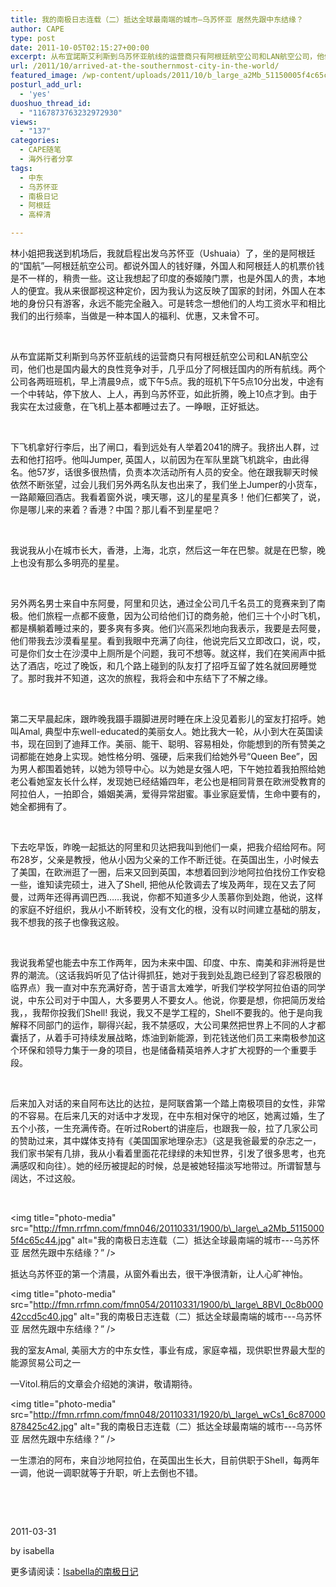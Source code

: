 ```yaml
---
title: 我的南极日志连载（二）抵达全球最南端的城市—乌苏怀亚 居然先跟中东结缘？
author: CAPE
type: post
date: 2011-10-05T02:15:27+00:00
excerpt: 从布宜諾斯艾利斯到乌苏怀亚航线的运营商只有阿根廷航空公司和LAN航空公司，他们也是国内最大的良性竞争对手，几乎瓜分了阿根廷国内的所有航线。两个公司各两班班机，早上清晨9点，或下午5点。我的班机下午5点10分出发，中途有一个中转站，停下放人、上人，再到乌苏怀亚，如此折腾，晚上10点才到。由于我实在太过疲惫，在飞机上基本都睡过去了。一睁眼，正好抵达。
url: /2011/10/arrived-at-the-southernmost-city-in-the-world/
featured_image: /wp-content/uploads/2011/10/b_large_a2Mb_51150005f4c65c44.jpg
posturl_add_url:
  - 'yes'
duoshuo_thread_id:
  - "1167873763232972930"
views:
  - "137"
categories:
  - CAPE随笔
  - 海外行者分享
tags:
  - 中东
  - 乌苏怀亚
  - 南极日记
  - 阿根廷
  - 高梓清

---
```

林小姐把我送到机场后，我就启程出发乌苏怀亚（Ushuaia）了，坐的是阿根廷的“国航”&#8212;阿根廷航空公司。都说外国人的钱好赚，外国人和阿根廷人的机票价钱是不一样的，稍贵一些。这让我想起了印度的泰姬陵门票，也是外国人的贵，本地人的便宜。我从来很鄙视这种定价，因为我认为这反映了国家的封闭，外国人在本地的身份只有游客，永远不能完全融入。可是转念一想他们的人均工资水平和相比我们的出行频率，当做是一种本国人的福利、优惠，又未曾不可。

&nbsp;

从布宜諾斯艾利斯到乌苏怀亚航线的运营商只有阿根廷航空公司和LAN航空公司，他们也是国内最大的良性竞争对手，几乎瓜分了阿根廷国内的所有航线。两个公司各两班班机，早上清晨9点，或下午5点。我的班机下午5点10分出发，中途有一个中转站，停下放人、上人，再到乌苏怀亚，如此折腾，晚上10点才到。由于我实在太过疲惫，在飞机上基本都睡过去了。一睁眼，正好抵达。

&nbsp;

下飞机拿好行李后，出了闸口，看到远处有人举着2041的牌子。我挤出人群，过去和他打招呼。他叫Jumper, 英国人，以前因为在军队里跳飞机跳伞，由此得名。他57岁，话很多很热情，负责本次活动所有人员的安全。他在跟我聊天时候依然不断张望，过会儿我们另外两名队友也出来了，我们坐上Jumper的小货车，一路颠簸回酒店。我看着窗外说，噢天哪，这儿的星星真多！他们仨都笑了，说，你是哪儿来的来着？香港？中国？那儿看不到星星吧？

&nbsp;

我说我从小在城市长大，香港，上海，北京，然后这一年在巴黎。就是在巴黎，晚上也没有那么多明亮的星星。

&nbsp;

另外两名男士来自中东阿曼，阿里和贝达，通过全公司几千名员工的竞赛来到了南极。他们旅程一点都不疲惫，因为公司给他们订的商务舱，他们三十个小时飞机，都是横躺着睡过来的，要多爽有多爽。他们兴高采烈地向我表示，我要是去阿曼，他们带我去沙漠看星星。看到我眼中充满了向往，他说完后又立即改口，说，哎，可是你们女士在沙漠中上厕所是个问题，我可不想等。就这样，我们在笑闹声中抵达了酒店，吃过了晚饭，和几个路上碰到的队友打了招呼互留了姓名就回房睡觉了。那时我并不知道，这次的旅程，我将会和中东结下了不解之缘。

&nbsp;

第二天早晨起床，跟昨晚我蹑手蹑脚进房时睡在床上没见着影儿的室友打招呼。她叫Amal, 典型中东well-educated的美丽女人。她比我大一轮，从小到大在英国读书，现在回到了迪拜工作。美丽、能干、聪明、容易相处，你能想到的所有赞美之词都能在她身上实现。她性格分明、强硬，后来我们给她外号“Queen Bee”，因为男人都围着她转，以她为领导中心。以为她是女强人吧，下午她拉着我拍照给她老公看她室友长什么样，发现她已经结婚四年，老公也是相同背景在欧洲受教育的阿拉伯人，一拍即合，婚姻美满，爱得异常甜蜜。事业家庭爱情，生命中要有的，她全都拥有了。

&nbsp;

下去吃早饭，昨晚一起抵达的阿里和贝达把我叫到他们一桌，把我介绍给阿布。阿布28岁，父亲是教授，他从小因为父亲的工作不断迁徙。在英国出生，小时候去了美国，在欧洲逛了一圈，后来又回到英国，本想着回到沙地阿拉伯找份工作安稳一些，谁知读完硕士，进入了Shell, 把他从伦敦调去了埃及两年，现在又去了阿曼，过两年还得再调巴西&#8230;&#8230;我说，你都不知道多少人羡慕你到处跑，他说，这样的家庭不好组织，我从小不断转校，没有文化的根，没有以时间建立基础的朋友，我不想我的孩子也像我这般。

&nbsp;

我说我希望也能去中东工作两年，因为未来中国、印度、中东、南美和非洲将是世界的潮流。（这话我妈听见了估计得抓狂，她对于我到处乱跑已经到了容忍极限的临界点）我一直对中东充满好奇，苦于语言太难学，听我们学校学阿拉伯语的同学说，中东公司对于中国人，大多要男人不要女人。他说，你要是想，你把简历发给我，，我帮你投我们Shell! 我说，我又不是学工程的，Shell不要我的。他于是向我解释不同部门的运作，聊得兴起，我不禁感叹，大公司果然把世界上不同的人才都囊括了，从着手可持续发展战略，炼油到新能源，到花钱送他们员工来南极参加这个环保和领导力集于一身的项目，也是储备精英培养人才扩大视野的一个重要手段。

&nbsp;

后来加入对话的来自阿布达比的达拉，是阿联酋第一个踏上南极项目的女性，非常的不容易。在后来几天的对话中才发现，在中东相对保守的地区，她离过婚，生了五个小孩，一生充满传奇。在听过Robert的讲座后，也跟我一般，拉了几家公司的赞助过来，其中媒体支持有《美国国家地理杂志》（这是我爸最爱的杂志之一，我们家书架有几排，我从小看着里面花花绿绿的未知世界，引发了很多思考，也充满感叹和向往）。她的经历被提起的时候，总是被她轻描淡写地带过。所谓智慧与阔达，不过这般。

&nbsp;

<img title="photo-media" src="http://fmn.rrfmn.com/fmn046/20110331/1900/b\_large\_a2Mb_51150005f4c65c44.jpg" alt="我的南极日志连载（二）抵达全球最南端的城市\---乌苏怀亚 <wbr>居然先跟中东结缘？&#8221; />

抵达乌苏怀亚的第一个清晨，从窗外看出去，很干净很清新，让人心旷神怡。

<img title="photo-media" src="http://fmn.rrfmn.com/fmn054/20110331/1900/b\_large\_8BVl_0c8b00042ccd5c40.jpg" alt="我的南极日志连载（二）抵达全球最南端的城市\---乌苏怀亚 <wbr>居然先跟中东结缘？&#8221; />

我的室友Amal, 美丽大方的中东女性，事业有成，家庭幸福，现供职世界最大型的能源贸易公司之一

&#8212;Vitol.稍后的文章会介绍她的演讲，敬请期待。

<img title="photo-media" src="http://fmn.rrfmn.com/fmn048/20110331/1920/b\_large\_wCs1_6c87000878425c42.jpg" alt="我的南极日志连载（二）抵达全球最南端的城市\---乌苏怀亚 <wbr>居然先跟中东结缘？&#8221; />

一生漂泊的阿布，来自沙地阿拉伯，在英国出生长大，目前供职于Shell，每两年一调，他说一调职就等于升职，听上去倒也不错。

&nbsp;

&nbsp;

2011-03-31

by isabella

更多请阅读：[Isabella的南极日记][1]

&nbsp;

 [1]: http://www.capechina.org/2011/09/isabella-s-antarctic-diary/